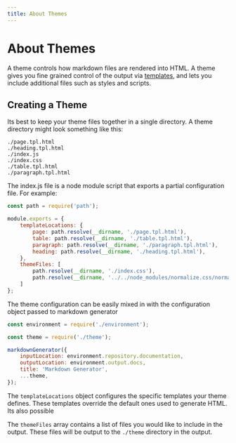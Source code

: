 ```yaml
---
title: About Themes
---
```


# About Themes

A theme controls how markdown files are rendered into HTML. A theme gives you fine grained control of the output via [templates](./templates.md), and lets you include additional files such as styles and scripts.

## Creating a Theme

Its best to keep your theme files together in a single directory. A theme directory might look something like this:

```text
./page.tpl.html
./heading.tpl.html
./index.js
./index.css
./table.tpl.html
./paragraph.tpl.html
```

The index.js file is a node module script that exports a partial configuration file. For example:

```javascript
const path = require('path');

module.exports = {
    templateLocations: {
        page: path.resolve(__dirname, './page.tpl.html'),
        table: path.resolve(__dirname, './table.tpl.html'),
        paragraph: path.resolve(__dirname, './paragraph.tpl.html'),
        heading: path.resolve(__dirname, './heading.tpl.html'),
    },
    themeFiles: [
        path.resolve(__dirname, './index.css'),
        path.resolve(__dirname, '../../node_modules/normalize.css/normalize.css'),
    ]
};
```

The theme configuration can be easily mixed in with the configuration object passed to markdown generator

```javascript
const environment = require('./environment');

const theme = require('./theme');

markdownGenerator({
    inputLocation: environment.repository.documentation,
    outputLocation: environment.output.docs,
    title: 'Markdown Generator',
    ...theme,
});
```

The ``templateLocations`` object configures the specific templates your theme defines. These templates override the default ones used to generate HTML. Its also possible 

The ``themeFiles`` array contains a list of files you would like to include in the output. These files will be output to the ``./theme`` directory in the output. 



